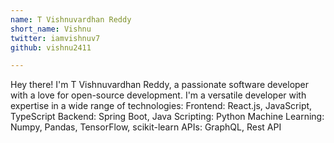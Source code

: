 ```yaml
---
name: T Vishnuvardhan Reddy
short_name: Vishnu
twitter: iamvishnuv7
github: vishnu2411

---
```

Hey there! I'm T Vishnuvardhan Reddy, a passionate software developer with a love for open-source development.
I'm a versatile developer with expertise in a wide range of technologies:
Frontend: React.js, JavaScript, TypeScript
Backend: Spring Boot, Java
Scripting: Python
Machine Learning: Numpy, Pandas, TensorFlow, scikit-learn
APIs: GraphQL, Rest API
